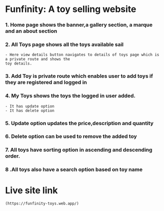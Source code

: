 # Funfinity: A toy selling website

### 1. Home page shows the banner,a gallery section, a marque and an about section

### 2. All Toys page shows all the toys available sail

    - Here view details button navigates to details of toys page which is a private route and shows the
    toy details.

### 3. Add Toy is private route which enables user to add toys if they are registered and logged in

### 4. My Toys shows the toys the logged in user added.

    - It has update option
    - It has delete option

### 5. Update option updates the price,description and quantity

### 6. Delete option can be used to remove the added toy

### 7. All toys have sorting option in ascending and descending order.

### 8 .All toys also have a search option based on toy name

# Live site link

`(https://funfinity-toys.web.app/)`
